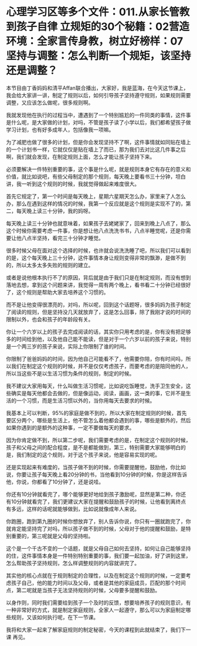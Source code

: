# 心理学习区等多个文件：011.从家长管教到孩子自律 立规矩的30个秘籍：02营造环境：全家言传身教，树立好榜样：07 坚持与调整：怎么判断一个规矩，该坚持还是调整？

本节目由丁香妈妈和清平Affan联合播出，大家好，我是蓝海，在今天这节课上，我会给大家讲一讲，制定了规则以后，如何引导孩子坚持遵守规则，如果规则需要调整，又应该怎么做呢，很多规则啊。

我就发现他在执行的过程当中，遭遇到了一个特别尴尬的一件同类的事情，这件事是什么呢，是大家做的计划，对吗，不管是孩子读了小学以后，我们都希望孩子做学习计划，也有好多成年人，包括像我一项嘛。

为了减肥也做了很多的计划，但是你会发现坚持不了啊，这件事情就如同贴在墙上的一个计划书一样，它就仅仅是贴在墙上了而已，那为我们去对比这几件事之后啊，我们就会发现，在制定规则上面，怎么才能让孩子坚持下来。

必须要解决一件特别重要的事，这个事是什么呢，就是规则本身它有存在的意义和价值，就比如说吧，有些父母制定的那个规则，每天晚上要看书三十分钟，坦白讲，我一听到这个规则的时候，我就觉得做起来难度很大。

首先它规定了，第一个时间是每天晚上，星期六星期天怎么办，家里来了人怎么办，那么在遇到这样的情况的时候，我第一个反应就是这个规则是实现不了的，第二，每天晚上读三十分钟，我的妈呀。

每天晚上读三十分钟也就意味着，如果孩子去姥姥家了，回来到晚上八点了，那么这个时候你需要考虑一件事，你是想让他八点洗洗书书，八点半睡觉呢，还是你需要让他八点半坚持，看完三十分钟才睡觉。

很多时候父母在面对这个选择的时候，也许就会说洗洗睡了吧，所以我们可以看到的是，这个每天晚上三十分钟，这件事情本身让规则变得非常的飘渺，是做不到的，所以太多太多失败的规则的建立。

或者是说他根本执行不了的原因，背后就是由于我们只是在制定规则，而没有想到落地去想，拿到这个问题来讲，我觉得一周有两个晚上，看书看二十分钟已经很好了，这个规则是帮助大家去培养这个习惯的。

而不是让他变得很漂亮的，对吗，所以呢，回到这个话题呀，很多妈妈为孩子制定了阅读的规则，但是坚持没几天就放弃了，这是怎么回事，除了我刚才说的时间的限制以外，也会和孩子的年龄段有关。

你让一个六岁以上的孩子去完成阅读的话，其实你只用考虑的是，你有没有把足够多的时间给到他，以及他自己能不能读，但是对于一个六岁以前的孩子来说，特别是一个两三岁的孩子来说，实际上你限制了谁的时间。

你限制了爸爸妈妈的时间，因为他自己可能看不了，他需要你陪，你有时间吗，所以我们在制定这个规则的时候，并不是仅仅考虑孩子，而要考虑的是陪同他的人，所以当这些不是以生活习惯为条件的规则，制定的时候。

我不建议大家用每天，什么叫做生活习惯呢，比如说吃饭睡觉，洗手卫生安全，这些确实是每天他都会去做的，但是像运动，阅读，画画，这一类的事，它并不是生活的一个习惯，而是生活习惯以外的，当你用每天去要求的时候。

我基本上可以判断，95%的家庭是做不到的，所以大家在制定规则的时候，首先要区分两个，哪些是生活上，他不管怎么着他都会遇到的事，哪些是额外的，然后如果你遇到的是额外的这种事，一定不要做每天的要求。

因为你肯定做不到，所以第二步呢，我们需要考虑的是，在制定这个规则的时候，孩子和父母之间的配合程度，是不是都能做到，第三，特别需要大家能够明白的是，我们制定的这个规则，对于这个孩子来说，他是容易实现的呢。

还是实现起来有难度的，当孩子做不到的时候，你需要提醒他，鼓励他，你比如说，你要让孩子每天晚上看20分钟的书，当他看到10分钟的时候，你是这样告诉他，你说，你都看了10分钟了，还是说哇。

你还有10分钟就看完了，哪个能够更好地给到孩子激励呢，显然是第二种，你还有10分钟就看完了，我们更建议大家在提醒和鼓励孩子的时候，让他看到离终点有多远，这样的话呢就能够做到，比如说就像成年人来说。

你跑圈，跑到第九圈的时候你想放弃了，别人告诉你说，你只有一圈就跑完了，你就肯定能坚持完了对吗，所以孩子做不到的时候，父母对于他的提醒和鼓励，是特别重要的，第三呢就是父母的坚持啦。

这个是一个千古不变的一个话题，就是父母自己如何去坚持，如何让自己能够坚持的住，这件事情本身是一件特别特别重要的事，我们要一起加油，好了讲到这里，怎么帮助孩子坚持规则，怎么样调整规则的内容就讲完了。

其实他的核心点就在于规则制定的合理性，以及在制定这个规则的时候，一定要考虑孩子自己，他的能力时间以及父母，或者是其他的家庭成员，匹配的那个时间点，第二呢就是当孩子无法坚持规则的时候，父母要多提醒和鼓励。

以身作则，同时我们需要给到孩子一个及时的反馈，想要培养孩子的规则意识，有一种非常好的方式，就是制定家庭规则，全家人一起遵守，那么可以为家庭制定哪些规则，又该如何执行呢，在下一节课。

我将和大家一起来了解家庭规则的制定秘密，今天的课程到此就结束了，我们下一课 再见。